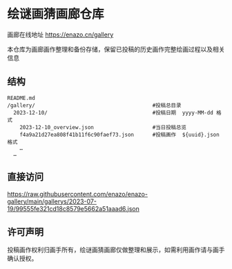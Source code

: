 # 绘谜画猜画廊仓库
画廊在线地址 https://enazo.cn/gallery

本仓库为画廊画作整理和备份存储，保留已投稿的历史画作完整绘画过程以及相关信息


## 结构
```
README.md                                      
/gallery/                                      #投稿总目录
  2023-12-10/                                  #投稿日期  yyyy-MM-dd 格式
    2023-12-10_overview.json                   #当日投稿总览
    f4a9a21d27ea808f41b11f6c90faef73.json      #投稿画作  ${uuid}.json 格式
    …
  …
```

## 直接访问
https://raw.githubusercontent.com/enazo/enazo-gallery/main/gallerys/2023-07-19/99555fe321cd18c8579e5662a51aaad6.json

## 许可声明
投稿画作权利归画手所有，绘谜画猜画廊仅做整理和展示，如需利用画作请与画手确认授权。
